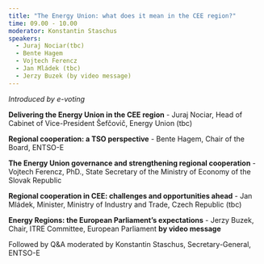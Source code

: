 ```yaml
---
title: "The Energy Union: what does it mean in the CEE region?"
time: 09.00 - 10.00
moderator: Konstantin Staschus
speakers:
  - Juraj Nociar(tbc)
  - Bente Hagem
  - Vojtech Ferencz
  - Jan Mládek (tbc)
  - Jerzy Buzek (by video message)
---
```


_Introduced by e-voting_

__Delivering the Energy Union in the CEE region__ - Juraj Nociar, Head of Cabinet of Vice-President Šefčovič, Energy Union (tbc)

__Regional cooperation: a TSO perspective__ - Bente Hagem, Chair of the Board, ENTSO-E 

__The Energy Union governance and strengthening regional cooperation__ - Vojtech Ferencz, PhD., State Secretary of the Ministry of Economy of the Slovak Republic

__Regional cooperation in CEE: challenges and opportunities ahead__ - Jan Mládek, Minister, Ministry of Industry and Trade, Czech Republic (tbc)

__Energy Regions: the European Parliament’s expectations__ - Jerzy Buzek, Chair, ITRE Committee, European Parliament __by video message__


Followed by Q&A moderated by Konstantin Staschus, Secretary-General, ENTSO-E
